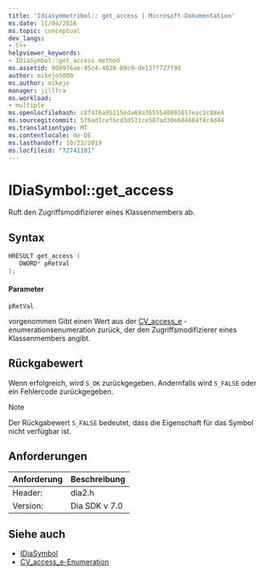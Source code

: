 ```yaml
---
title: 'Idiasymmetribol:: get_access | Microsoft-Dokumentation'
ms.date: 11/04/2016
ms.topic: conceptual
dev_langs:
- C++
helpviewer_keywords:
- IDiaSymbol::get_access method
ms.assetid: 908976ae-95c4-4020-89c9-de137f727f98
author: mikejo5000
ms.author: mikejo
manager: jillfra
ms.workload:
- multiple
ms.openlocfilehash: c8f476a95215eda69a3655540891017eac2c88e4
ms.sourcegitcommit: 5f6ad1cefbcd3d531ce587ad30e684684f4c4d44
ms.translationtype: MT
ms.contentlocale: de-DE
ms.lasthandoff: 10/22/2019
ms.locfileid: "72741101"
---
```

# <a name="idiasymbolget_access"></a>IDiaSymbol::get_access
Ruft den Zugriffsmodifizierer eines Klassenmembers ab.

## <a name="syntax"></a>Syntax

```C++
HRESULT get_access ( 
   DWORD* pRetVal
);
```

#### <a name="parameters"></a>Parameter
 `pRetVal`

vorgenommen Gibt einen Wert aus der [CV_access_e](../../debugger/debug-interface-access/cv-access-e.md) -enumerationsenumeration zurück, der den Zugriffsmodifizierer eines Klassenmembers angibt.

## <a name="return-value"></a>Rückgabewert
 Wenn erfolgreich, wird `S_OK` zurückgegeben. Andernfalls wird `S_FALSE` oder ein Fehlercode zurückgegeben.

> [!NOTE]
> Der Rückgabewert `S_FALSE` bedeutet, dass die Eigenschaft für das Symbol nicht verfügbar ist.

## <a name="requirements"></a>Anforderungen

|Anforderung|Beschreibung|
|-----------------|-----------------|
|Header:|dia2.h|
|Version:|Dia SDK v 7.0|

## <a name="see-also"></a>Siehe auch
- [IDiaSymbol](../../debugger/debug-interface-access/idiasymbol.md)
- [CV_access_e-Enumeration](../../debugger/debug-interface-access/cv-access-e.md)